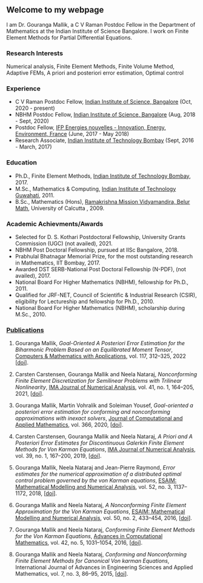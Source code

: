 ## Welcome to my webpage                        

I am Dr. Gouranga Mallik, a C V Raman Postdoc Fellow in the Department of Mathematics at the Indian Institute of Science Bangalore. I work on Finite Element Methods for Partial Differential Equations.

### Research Interests

Numerical analysis, Finite Element Methods, Finite Volume Method, Adaptive FEMs, A priori and posteriori error estimation,  Optimal control

### Experience

- C V Raman Postdoc Fellow, [Indian Institute of Science, Bangalore](http://www.math.iisc.ac.in/) (Oct, 2020 - present)
- NBHM Postdoc Fellow, [Indian Institute of Science, Bangalore](http://www.math.iisc.ac.in/) (Aug, 2018 - Sept, 2020)
- Postdoc Fellow, [IFP Energies nouvelles - Innovation, Energy, Environment, France](https://www.ifpenergiesnouvelles.com/) (June, 2017 - May 2018)
- Research Associate, [Indian Institute of Technology Bombay](http://www.math.iitb.ac.in/) (Sept, 2016 - March, 2017)

### Education

- Ph.D., Finite Element Methods, [Indian Institute of Technology Bombay](http://www.math.iitb.ac.in/), 2017.
- M.Sc., Mathematics & Computing, [Indian Institute of Technology Guwahati](https://www.iitg.ac.in/maths/), 2011.
- B.Sc., Mathematics (Hons), [Ramakrishna Mission Vidyamandira, Belur Math](http://vidyamandira.ac.in/), University of Calcutta , 2009.

### Academic Achievments/Awards

- Selected for D. S. Kothari Postdoctoral Fellowship, University Grants Commission (UGC) (not availed), 2021.
- NBHM Post Doctoral Fellowship, pursued at IISc Bangalore, 2018.
- Prabhulal Bhatnagar Memorial Prize, for the most outstanding research in Mathematics, IIT Bombay, 2017.
- Awarded DST SERB-National Post Doctoral Fellowship (N-PDF), (not availed), 2017.
- National Board For Higher Mathematics (NBHM), fellowship for Ph.D., 2011.
- Qualified for JRF-NET, Council of Scientific & Industrial Research (CSIR), eligibility for Lectureship and fellowship for Ph.D., 2010.
- National Board For Higher Mathematics (NBHM), scholarship during M.Sc., 2010.

### [Publications](https://www.researchgate.net/profile/Gouranga-Mallik)

1. Gouranga Mallik, *Goal-Oriented A Posteriori Error Estimation for the Biharmonic
   Problem Based on an Equilibrated Moment Tensor*, 
   [Computers & Mathematics with Applications](https://www.journals.elsevier.com/computers-and-mathematics-with-applications), vol. 117, 312–325, 2022 
   [[doi](https://doi.org/10.1016/j.camwa.2022.04.021)].
   
2. Carsten Carstensen, Gouranga Mallik and Neela Nataraj, *Nonconforming Finite
   Element Discretization for Semilinear Problems with Trilinear Nonlinearity*, 
   [IMA Journal of Numerical Analysis](https://academic.oup.com/imajna), vol. 41, no. 1, 164–205, 2021, 
   [[doi](https://doi.org/10.1093/imanum/drz071)].   
   
3. Gouranga Mallik, Martin Vohralík and Soleiman Yousef, *Goal-oriented a posteriori
   error estimation for conforming and nonconforming approximations with inexact
   solvers*, 
   [Journal of Computational and Applied Mathematics](https://www.journals.elsevier.com/journal-of-computational-and-applied-mathematics), vol. 366, 2020,    [[doi](https://doi.org/10.1016/j.cam.2019.112367)].   
   
4. Carsten Carstensen, Gouranga Mallik and Neela Nataraj, *A Priori and A Posteriori Error Estimates for Discontinuous Galerkin Finite Element Methods for    Von Karman Equations*, [IMA Journal of Numerical Analysis](https://academic.oup.com/imajna), vol. 39, no. 1, 167–200, 2019,
   [[doi](https://doi.org/10.1093/imanum/dry003)]. 
   
5. Gouranga Mallik, Neela Nataraj and Jean-Pierre Raymond, *Error estimates for the numerical approximation of a  distributed optimal control problem          governed by the von Karman equations*, 
   [ESAIM: Mathematical Modelling and Numerical Analysis](https://www.esaim-m2an.org/), vol. 52, no. 3, 1137–1172, 2018, 
   [[doi](https://doi.org/10.1051/m2an/2018023)].
   
6. Gouranga Mallik and Neela Nataraj, *A Nonconforming Finite Element Approximation for the Von Karman Equations*, 
   [ESAIM: Mathematical Modelling and Numerical Analysis](https://www.esaim-m2an.org/), vol. 50, no. 2, 433–454, 2016, 
   [[doi](https://doi.org/10.1051/m2an/2015052)].
   
8. Gouranga Mallik and Neela Nataraj, *Conforming Finite Element Methods for the Von Karman Equations*, 
   [Advances in Computational Mathematics](https://www.springer.com/journal/10444), vol. 42, no. 5, 1031–1054, 2016, 
   [[doi](https://doi.org/10.1007/s10444-016-9452-5)].
   
10. Gouranga Mallik and Neela Nataraj, *Conforming and Nonconforming Finite Element Methods for Canonical Von karman Equations*, International Journal of       Advances in Engineering Sciences and Applied Mathematics, vol. 7, no. 3, 86–95, 2015, 
    [[doi](https://doi.org/10.1007/s12572-015-0137-y)].
   
   

